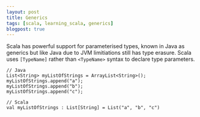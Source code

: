 ```yaml
---
layout: post
title: Generics
tags: [scala, learning_scala, generics]
blogpost: true
---
```

Scala has powerful support for parameterised types, known in Java as generics but like Java due to JVM limitiations still has type erasure. Scala uses `[TypeName]` rather than `<TypeName>` syntax to declare type parameters.

<pre><code class="java hljs"><span class="hljs-comment">// Java</span>
List&lt;String&gt; myListOfStrings = ArrayList&lt;String&gt;();
myListOfStrings.append(<span class="hljs-string">"a"</span>);
myListOfStrings.append(<span class="hljs-string">"b"</span>);
myListOfStrings.append(<span class="hljs-string">"c"</span>);
</code></pre>

<pre><code class="scala hljs"><span class="hljs-comment">// Scala</span>
<span class="hljs-function"><span class="hljs-keyword">val</span> <span class="hljs-title">myListOfStrings</span> :</span> <span class="hljs-type">List</span>[<span class="hljs-type">String</span>] = <span class="hljs-type">List</span>(<span class="hljs-string">"a"</span>, <span class="hljs-string">"b"</span>, <span class="hljs-string">"c"</span>)
</code></pre>